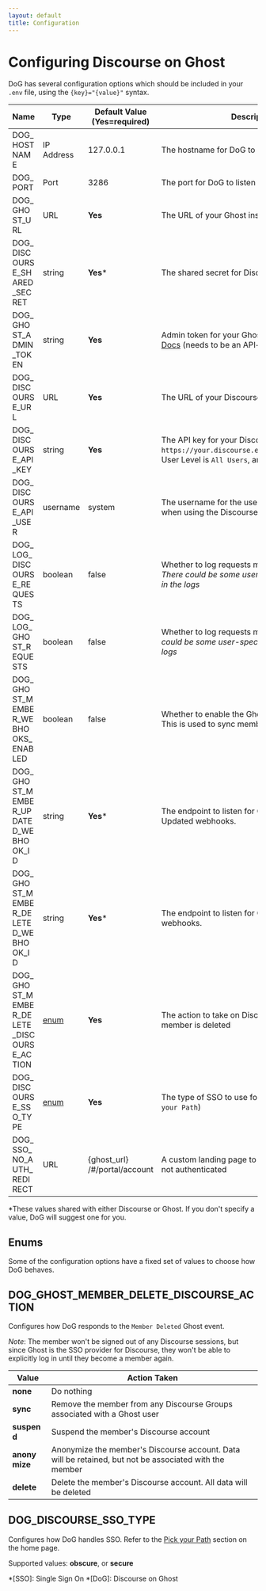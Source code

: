 ```yaml
---
layout: default
title: Configuration
---
```


<style>
h2 {
	word-break: break-all;
}

tr td:first-child {
	word-break: break-all;
}

@media (min-width: 66.5rem) {

}

@media (min-width: 800px) {
	.side-bar {
		max-width: 248px;
	}

	.main {
		margin-left: 248px;
		max-width: 1200px;
	}
}

@media (min-width: 1050px) {
	.side-bar {
		max-width: 350px;
	}

	.main {
		margin-left: calc((100% - 1064px) / 2 + 264px);
		max-width: 1200px;
	}
}

@media (min-width: 1250px) {
	.main {
		margin-left: 350px;
	}

	tr td:first-child {
		word-break: inherit;
	}

	.main {
		max-width: unset;
	}

	tbody {
		max-width: 1600px;
	}
}

</style>

# Configuring Discourse on Ghost

DoG has several configuration options which should be included in your `.env` file, using the `{key}="{value}"` syntax.

| Name | Type | Default Value (**Yes**=required) | Description |
| ---- | ---- | -------------------------------- | ----------- |
|DOG_HOSTNAME | IP Address | 127.0.0.1 | The hostname for DoG to listen |
|DOG_PORT | Port | 3286 | The port for DoG to listen |
|DOG_GHOST_URL | URL | **Yes** | The URL of your Ghost installation |
|DOG_DISCOURSE_SHARED_SECRET | string | **Yes**\* | The shared secret for Discourse SSO |
|DOG_GHOST_ADMIN_TOKEN | string | **Yes** | Admin token for your Ghost installation - [Ghost Docs](https://ghost.org/integrations/custom-integrations/) (needs to be an API+webhook integration) |
|DOG_DISCOURSE_URL | URL | **Yes** | The URL of your Discourse installation |
|DOG_DISCOURSE_API_KEY | string | **Yes** | The API key for your Discourse installation - `https://your.discourse.example/admin/api/keys`. User Level is `All Users`, and `Scope` is Global |
|DOG_DISCOURSE_API_USER | username | system | The username for the user that performs actions when using the Discourse API |
|DOG_LOG_DISCOURSE_REQUESTS | boolean | false | Whether to log requests made to Discourse. _There could be some user-specific information in the logs_ |
|DOG_LOG_GHOST_REQUESTS | boolean | false | Whether to log requests made to Ghost. _There could be some user-specific information  in the logs_ |
|DOG_GHOST_MEMBER_WEBHOOKS_ENABLED | boolean | false | Whether to enable the Ghost member webhooks. This is used to sync membership tiers |
|DOG_GHOST_MEMBER_UPDATED_WEBHOOK_ID | string | **Yes**\* | The endpoint to listen for Ghost Member Updated webhooks. |
|DOG_GHOST_MEMBER_DELETED_WEBHOOK_ID | string | **Yes**\* | The endpoint to listen for Ghost Member Deleted webhooks. |
|DOG_GHOST_MEMBER_DELETE_DISCOURSE_ACTION | [enum](#dog_ghost_member_delete_discourse_action) | **Yes** | The action to take on Discourse when a Ghost member is deleted |
|DOG_DISCOURSE_SSO_TYPE | [enum](#dog_discourse_sso_type) | **Yes** | The type of SSO to use for Discourse (see `Pick your Path`) |
|DOG_SSO_NO_AUTH_REDIRECT | URL | {ghost_url} /#/portal/account | A custom landing page to redirect to if the user is not authenticated |

*These values shared with either Discourse or Ghost. If you don't specify a value, DoG will suggest one for you.

## Enums

Some of the configuration options have a fixed set of values to choose how DoG behaves.

## DOG_GHOST_MEMBER_DELETE_DISCOURSE_ACTION

Configures how DoG responds to the `Member Deleted` Ghost event.

_Note_: The member won't be signed out of any Discourse sessions, but since Ghost is the SSO provider for Discourse, they won't be able to explicitly log in until they become a member again.

| Value         | Action Taken |
| ------------- | ------------ |
| **none**      | Do nothing |
| **sync**      | Remove the member from any Discourse Groups associated with a Ghost user |
| **suspend**   | Suspend the member's Discourse account |
| **anonymize** | Anonymize the member's Discourse account. Data will be retained, but not be associated with the member |
| **delete**    | Delete the member's Discourse account. All data will be deleted |

## DOG_DISCOURSE_SSO_TYPE

Configures how DoG handles SSO. Refer to the [Pick your Path](../#step-1-pick-your-path) section on the home page.

Supported values: **obscure**, or **secure**

*[SSO]: Single Sign On
*[DoG]: Discourse on Ghost
